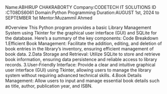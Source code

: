 Name:ABHIRUP CHAKRABORTY
Company:CODETECH IT SOLUTIONS
ID :CT08DS6061
Domain:Python Programming
Duration:AUGUST 1st, 2024 to SEPTEMBER 1st
Mentor:Muzammil Ahmed

#Overview
This Python program provides a basic Library Management System using Tkinter for the graphical user interface (GUI) and SQLite for the database. Here’s a summary of the key components:
Code Breakdown
1.Efficient Book Management:
Facilitate the addition, editing, and deletion of book entries in the library’s inventory, ensuring efficient management of book data.
2.Data Storage and Retrieval:
Utilize SQLite to store and retrieve book information, ensuring data persistence and reliable access to library records.
3.User-Friendly Interface:
Provide a clear and intuitive graphical user interface (GUI) using Tkinter, allowing users to manage the library system without requiring advanced technical skills.
4.Book Details Management:
Allow users to input and manage essential book details such as title, author, publication year, and ISBN.
